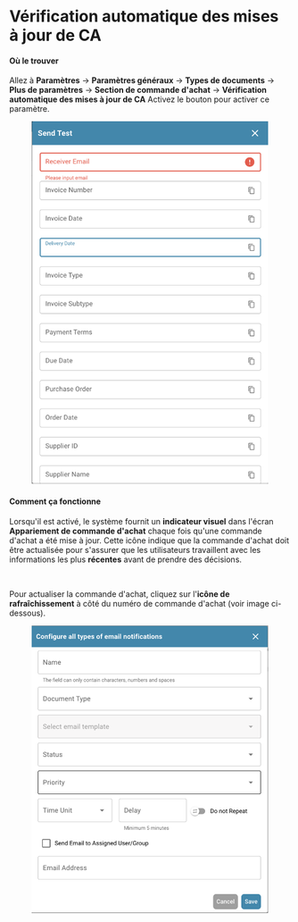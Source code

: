 # Vérification automatique des mises à jour de CA

#### Où le trouver

Allez à **Paramètres** → **Paramètres généraux** → **Types de documents** → **Plus de paramètres** → **Section de commande d'achat** → **Vérification automatique des mises à jour de CA** Activez le bouton pour activer ce paramètre.

<figure><img src="../../../../../../.gitbook/assets/image (6).png" alt=""><figcaption></figcaption></figure>

#### Comment ça fonctionne

Lorsqu'il est activé, le système fournit un **indicateur visuel** dans l'écran **Appariement de commande d'achat** chaque fois qu'une commande d'achat a été mise à jour. Cette icône indique que la commande d'achat doit être actualisée pour s'assurer que les utilisateurs travaillent avec les informations les plus **récentes** avant de prendre des décisions.

<div align="left"><img src="https://files.gitbook.com/v0/b/gitbook-x-prod.appspot.com/o/spaces%2FT2n2w4uDCJvv7CJ5zrdk%2Fuploads%2FF8XWBZv8qYmgX4AlJCTw%2Fimage.png?alt=media&#x26;token=c298b346-b1bc-4513-8bb7-520384fe0b1b" alt=""></div>

Pour actualiser la commande d'achat, cliquez sur l'**icône de rafraîchissement** à côté du numéro de commande d'achat (voir image ci-dessous).

<div align="left"><figure><img src="../../../../../../.gitbook/assets/image (7).png" alt=""><figcaption></figcaption></figure></div>

